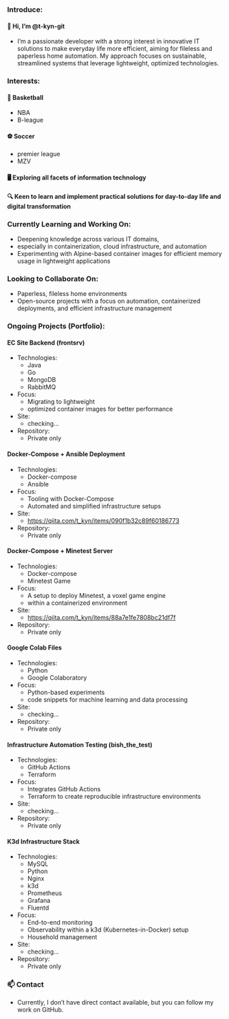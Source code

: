 ### Introduce:
#### 👋 Hi, I’m @t-kyn-git
* I’m a passionate developer with a strong interest in innovative IT solutions to make everyday life more efficient, aiming for fileless and paperless home automation. My approach focuses on sustainable, streamlined systems that leverage lightweight, optimized technologies.

### Interests:
#### 🏀 Basketball
* NBA
* B-league
#### ⚽ Soccer
* premier league
* MZV
#### 🖥️ Exploring all facets of information technology
#### 🔍 Keen to learn and implement practical solutions for day-to-day life and digital transformation

### Currently Learning and Working On:
* Deepening knowledge across various IT domains, 
* especially in containerization, cloud infrastructure, and automation
* Experimenting with Alpine-based container images for efficient memory usage in lightweight applications

### Looking to Collaborate On:
* Paperless, fileless home environments
* Open-source projects with a focus on automation, containerized deployments, and efficient infrastructure management

### Ongoing Projects (Portfolio):
#### EC Site Backend (frontsrv)
 * Technologies: 
    * Java
    * Go
    * MongoDB
    * RabbitMQ
 * Focus: 
    * Migrating to lightweight
    * optimized container images for better performance
 * Site:
    * checking...
 * Repository:
    * Private only
#### Docker-Compose + Ansible Deployment
 * Technologies: 
    * Docker-compose
    * Ansible
 * Focus:
    * Tooling with Docker-Compose
    * Automated and simplified infrastructure setups
 * Site:
    * https://qiita.com/t_kyn/items/090f1b32c89f60186773
 * Repository:
    * Private only
#### Docker-Compose + Minetest Server
 * Technologies: 
    * Docker-compose
    * Minetest Game
 * Focus:
    * A setup to deploy Minetest, a voxel game engine
    * within a containerized environment
 * Site:
    * https://qiita.com/t_kyn/items/88a7e1fe7808bc21df7f
 * Repository:
    * Private only
#### Google Colab Files
 * Technologies: 
    * Python
    * Google Colaboratory
 * Focus:
    * Python-based experiments
    * code snippets for machine learning and data processing
 * Site:
    * checking...
 * Repository:
    * Private only
#### Infrastructure Automation Testing (bish_the_test)
 * Technologies: 
    * GitHub Actions
    * Terraform
 * Focus:
    * Integrates GitHub Actions
    * Terraform to create reproducible infrastructure environments
 * Site:
    * checking...
 * Repository:
    * Private only
#### K3d Infrastructure Stack
 * Technologies: 
    * MySQL
    * Python
    * Nginx
    * k3d
    * Prometheus
    * Grafana
    * Fluentd
 * Focus: 
    * End-to-end monitoring
    * Observability within a k3d (Kubernetes-in-Docker) setup
    * Household management
 * Site:
    * checking...
 * Repository:
    * Private only

### 📫 Contact
 * Currently, I don’t have direct contact available, but you can follow my work on GitHub.
